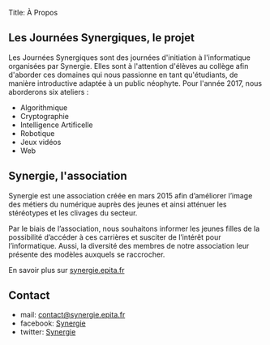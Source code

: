 Title: À Propos

## Les **Journées Synergiques**, le projet

Les Journées Synergiques sont des journées d'initiation à l'informatique organisées
par Synergie. Elles sont à l'attention d'élèves au collège afin d'aborder ces
domaines qui nous passionne en tant qu'étudiants, de manière introductive adaptée
à un public néophyte.
Pour l'année 2017, nous aborderons six ateliers :

* Algorithmique
* Cryptographie
* Intelligence Artificelle
* Robotique
* Jeux vidéos
* Web 

## **Synergie**, l'association

Synergie est une association créée en mars 2015 afin d’améliorer l’image des métiers
du numérique auprès des jeunes et ainsi atténuer les stéréotypes et les clivages
du secteur.

Par le biais de l’association, nous souhaitons informer les jeunes filles de la
possibilité d’accéder à ces carrières et susciter de l’intérêt pour l’informatique.
Aussi, la diversité des membres de notre association leur présente des modèles
auxquels se raccrocher.

En savoir plus sur [synergie.epita.fr](http://synergie.epita.fr)

## Contact

* mail: <a href="mailto:contact@synergie.epita.fr">contact@synergie.epita.fr</a>
* facebook: [Synergie](https://www.facebook.com/synergie.io/?fref=ts)
* twitter: [Synergie](https://twitter.com/SynergieIO)

